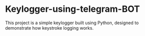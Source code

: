 # Keylogger-using-telegram-BOT
This project is a simple keylogger built using Python, designed to demonstrate how keystroke logging works.
